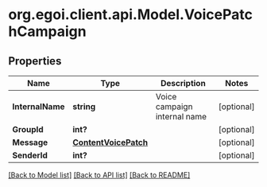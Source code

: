 # org.egoi.client.api.Model.VoicePatchCampaign
## Properties

Name | Type | Description | Notes
------------ | ------------- | ------------- | -------------
**InternalName** | **string** | Voice campaign internal name | [optional] 
**GroupId** | **int?** |  | [optional] 
**Message** | [**ContentVoicePatch**](ContentVoicePatch.md) |  | [optional] 
**SenderId** | **int?** |  | [optional] 

[[Back to Model list]](../README.md#documentation-for-models) [[Back to API list]](../README.md#documentation-for-api-endpoints) [[Back to README]](../README.md)

